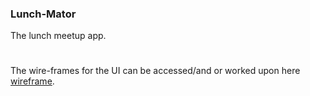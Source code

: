### Lunch-Mator
The lunch meetup app. 

# 
The wire-frames for the UI can be accessed/and or worked upon here [wireframe](https://wireframe.cc/dQkepa). 
